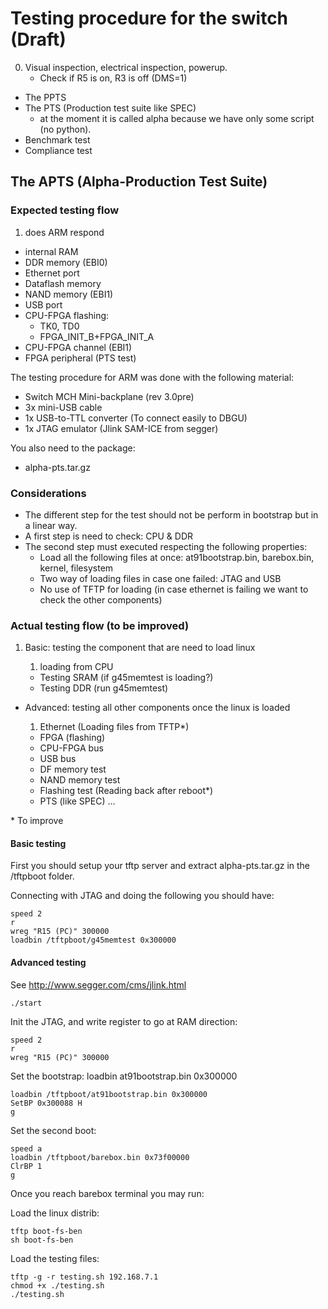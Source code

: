 # Testing procedure for the switch (Draft)

0. Visual inspection, electrical inspection, powerup. 
	* Check if R5 is on, R3 is off (DMS=1)
* The PPTS
* The PTS (Production test suite like SPEC)
	* at the moment it is called alpha because we have only some script (no python).
* Benchmark test
* Compliance test

## The APTS (Alpha-Production Test Suite)


### Expected testing flow


1. does ARM respond
* internal RAM
* DDR memory (EBI0)
* Ethernet port
* Dataflash memory 
* NAND memory (EBI1)
* USB port
* CPU-FPGA flashing: 
	* TK0, TD0
	* FPGA_INIT_B+FPGA_INIT_A
* CPU-FPGA channel (EBI1)
* FPGA peripheral (PTS test)

The testing procedure for ARM was done with the following material:

* Switch MCH Mini-backplane (rev 3.0pre)
* 3x mini-USB cable
* 1x USB-to-TTL converter (To connect easily to DBGU)
* 1x JTAG emulator (Jlink SAM-ICE from segger)

You also need to the package:
 
* alpha-pts.tar.gz


### Considerations

* The different step for the test should not be perform in bootstrap but in a linear way.
* A first step is need to check: CPU & DDR
* The second step must executed respecting the following properties:
	* Load all the following files at once: at91bootstrap.bin, barebox.bin, kernel, filesystem 
	* Two way of loading files in case one failed: JTAG and USB 
	* No use of TFTP for loading (in case ethernet is failing we want to check the other components)

### Actual testing flow (to be improved)

1. Basic: testing the component that are need to load linux

	1. loading from CPU
	*  Testing SRAM (if g45memtest is loading?)
	*  Testing DDR (run g45memtest)  	 

* Advanced: testing all other components once the linux is loaded

	1. Ethernet (Loading files from TFTP*)
	* FPGA (flashing)
	* CPU-FPGA bus
	* USB bus
	* DF memory test
	* NAND memory test
	* Flashing test (Reading back after reboot*)
	* PTS (like SPEC) ...

\* To improve

#### Basic testing

First you should setup your tftp server and extract alpha-pts.tar.gz in the /tftpboot folder.

Connecting with JTAG and doing the following you should have: 

	speed 2 
	r
	wreg "R15 (PC)" 300000
	loadbin /tftpboot/g45memtest 0x300000



#### Advanced testing

See http://www.segger.com/cms/jlink.html

	./start

Init the JTAG, and write register to go at RAM direction:

	speed 2 
	r
	wreg "R15 (PC)" 300000

Set the bootstrap: loadbin at91bootstrap.bin 0x300000

	loadbin /tftpboot/at91bootstrap.bin 0x300000
	SetBP 0x300088 H
	g

Set the second boot:

	speed a 
	loadbin /tftpboot/barebox.bin 0x73f00000
	ClrBP 1
	g

Once you reach barebox terminal you may run: 

Load the linux distrib:

	tftp boot-fs-ben
	sh boot-fs-ben

Load the testing files:

	tftp -g -r testing.sh 192.168.7.1
	chmod +x ./testing.sh
	./testing.sh














  